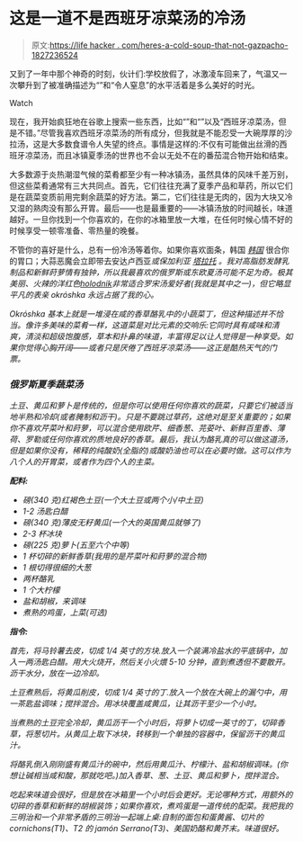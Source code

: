 # 这是一道不是西班牙凉菜汤的冷汤

> 原文:[https://life hacker . com/heres-a-cold-soup-that-not-gazpacho-1827236524](https://lifehacker.com/heres-a-cold-soup-that-isnt-gazpacho-1827236524)

又到了一年中那个神奇的时刻，伙计们:学校放假了，冰激凌车回来了，气温又一次攀升到了被准确描述为“”和“令人窒息”的水平活着是多么美好的时光。

Watch

现在，我开始疯狂地在谷歌上搜索一些东西，比如“”和“”以及“西班牙凉菜汤，但是不错。”尽管我喜欢西班牙凉菜汤的所有成分，但我就是不能忍受一大碗厚厚的沙拉汤，这是大多数食谱令人失望的终点。事情是这样的:不仅有可能做出丝滑的西班牙凉菜汤，而且冰镇夏季汤的世界也不会以无处不在的番茄混合物开始和结束。

大多数源于炎热潮湿气候的菜肴都至少有一种冰镇汤，虽然具体的风味千差万别，但这些菜肴通常有三大共同点。首先，它们往往充满了夏季产品和草药，所以它们是在蔬菜变质前用完剩余蔬菜的好方法。第二，它们往往是无肉的，因为大块又冷又湿的熟肉没有那么开胃。最后——也是最重要的——冰镇汤放的时间越长，味道越好。一旦你找到一个你喜欢的，在你的冰箱里放一大堆，在任何时候心情不好的时候享受一顿零准备、零热量的晚餐。

不管你的喜好是什么，总有一份冷汤等着你。如果你喜欢面条，韩国 [*韩国*](https://www.maangchi.com/recipe/naengmyeon) 很合你的胃口；大蒜恶魔会立即带去安达卢西亚[](https://www.seriouseats.com/recipes/2017/07/ajo-blanco-spanish-bread-almond-cold-soup-recipe.html)*或保加利亚 [*塔拉托*](http://www.geniuskitchen.com/recipe/tarator-bulgarian-cold-cucumber-soup-62181) *。我对高脂肪发酵乳制品和新鲜莳萝情有独钟，所以我最喜欢的俄罗斯或东欧夏汤可能不足为奇。极其美丽、火辣的洋红色[*holodnik*](https://natashaskitchen.com/holodnik-russian-cold-soup/)非常适合罗宋汤爱好者(我就是其中之一)，但它略显平凡的表亲 *okróshka* 永远占据了我的心。**

*Okróshka 基本上就是一堆浸在咸的香草酪乳中的小蔬菜丁，但这种描述并不恰当。像许多美味的菜肴一样，这道菜是对比元素的交响乐:它同时具有咸味和清爽，清淡和超级饱腹感，草本和扑鼻的味道，丰富得足以让人觉得是一种享受。如果你觉得心胸开阔——或者只是厌倦了西班牙凉菜汤——这正是酷热天气的门票。*

### *俄罗斯夏季蔬菜汤*

*土豆、黄瓜和萝卜是传统的，但是你可以使用任何你喜欢的蔬菜，只要它们被适当地半熟和冷却(或者腌制和沥干)。只是不要跳过草药，这绝对是至关重要的；如果你不喜欢芹菜叶和莳萝，可以混合使用欧芹、细香葱、芫荽叶、新鲜百里香、薄荷、罗勒或任何你喜欢的质地良好的香草。最后，我认为酪乳真的可以做这道汤，但是如果你没有，稀释的纯酸奶(全脂的)或酸奶油也可以在必要时做。这可以作为八个人的开胃菜，或者作为四个人的主菜。*

***配料:***

*   *磅(340 克)红褐色土豆(一个大土豆或两个小/中土豆)* 
*   *1-2 汤匙白醋* 
*   *磅(340 克)薄皮无籽黄瓜(一个大的英国黄瓜就够了)* 
*   *2-3 杯冰块* 
*   *磅(225 克)萝卜(五至六个中等)* 
*   *1 杯切碎的新鲜香草(我用的是芹菜叶和莳萝的混合物)* 
*   *1 根切得很细的大葱* 
*   *两杯酪乳* 
*   *1 个大柠檬* 
*   *盐和胡椒，来调味* 
*   *煮熟的鸡蛋，上菜(可选)*

***指令:***

*首先，将马铃薯去皮，切成 1/4 英寸的方块.放入一个装满冷盐水的平底锅中，加入一两汤匙白醋。用大火烧开，然后关小火煨 5-10 分钟，直到煮透但不要散开。沥干水分，放在一边冷却。*

*土豆煮熟后，将黄瓜削皮，切成 1/4 英寸的丁.放入一个放在大碗上的漏勺中，用一茶匙盐调味；搅拌混合。用冰块覆盖咸黄瓜，让其沥干至少一个小时。*

*当煮熟的土豆完全冷却，黄瓜沥干一个小时后，将萝卜切成一英寸的丁，切碎香草，将葱切片。从黄瓜上取下冰块，转移到一个单独的容器中，保留沥干的黄瓜汁。*

*将酪乳倒入刚刚盛有黄瓜汁的碗中，然后用黄瓜汁、柠檬汁、盐和胡椒调味。(你想让碱相当咸和酸，那就吃吧。)加入香草、葱、土豆、黄瓜和萝卜，搅拌混合。*

*吃起来味道会很好，但是放在冰箱里一个小时后会更好。无论哪种方式，用额外的切碎的香草和新鲜的胡椒装饰；如果你喜欢，煮鸡蛋是一道传统的配菜。我把我的三明治和一个非常矛盾的三明治一起端上桌:自制的面包和蛋黄酱、切片的 cornichons(T1)、T2 的 jamón Serrano(T3)、美国奶酪和黄芥末。味道很好。*